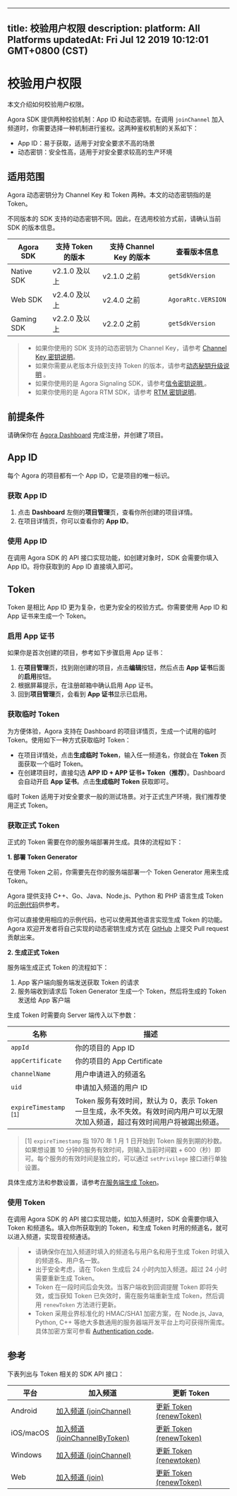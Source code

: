 
---
title: 校验用户权限
description: 
platform: All Platforms
updatedAt: Fri Jul 12 2019 10:12:01 GMT+0800 (CST)
---
# 校验用户权限
本文介绍如何校验用户权限。

Agora SDK 提供两种校验机制：App ID 和动态密钥。在调用 `joinChannel` 加入频道时，你需要选择一种机制进行鉴权。这两种鉴权机制的关系如下：

- App ID：易于获取，适用于对安全要求不高的场景
- 动态密钥：安全性高，适用于对安全要求较高的生产环境

## 适用范围

Agora 动态密钥分为 Channel Key 和 Token 两种。本文的动态密钥指的是 Token。

不同版本的 SDK 支持的动态密钥不同。因此，在选用校验方式前，请确认当前 SDK 的版本信息。

| Agora SDK  | 支持 Token 的版本 | 支持 Channel Key 的版本 | 查看版本信息       |
| ---------- | ----------------- | ----------------------- | ------------------ |
| Native SDK | v2.1.0 及以上     | v2.1.0 之前             | `getSdkVersion`    |
| Web SDK    | v2.4.0 及以上     | v2.4.0 之前             | `AgoraRtc.VERSION` |
| Gaming SDK | v2.2.0 及以上     | v2.2.0 之前             | `getSdkVersion`    |

> - 如果你使用的 SDK 支持的动态密钥为 Channel Key，请参考 [Channel Key 密钥说明](https://docs.agora.io/cn/Agora%20Platform/channel_key?platform=All%20Platform)。
> - 如果你需要从老版本升级到支持 Token 的版本，请参考[动态秘钥升级说明](../../cn/Agora%20Platform/token_migration.md) 。
> - 如果你使用的是 Agora Signaling SDK，请参考[信令密钥说明 ](https://docs.agora.io/cn/Agora%20Platform/key_signaling)。
> - 如果你使用的是 Agora RTM SDK，请参考 [RTM 密钥说明](https://docs.agora.io/cn/Real-time-Messaging/RTM_key?platform=All%20Platforms)。

## 前提条件

请确保你在  [Agora Dashboard](https://dashboard.agora.io/) 完成注册，并创建了项目。

<a name = "appid"></a>
## App ID

每个 Agora 的项目都有一个 App ID，它是项目的唯一标识。

### 获取 App ID

1. 点击 **Dashboard** 左侧的**项目管理**页，查看你所创建的项目详情。
2. 在项目详情页，你可以查看你的 **App ID**。

### 使用 App ID

在调用 Agora SDK 的 API 接口实现功能，如创建对象时，SDK 会需要你填入 App ID。将你获取到的 App ID 直接填入即可。

<a name = "Token"></a>
## Token

Token 是相比 App ID 更为复杂，也更为安全的校验方式。你需要使用 App ID 和 App 证书来生成一个 Token。

<a name = "appcertificate"></a>

### 启用 App 证书

如果你是首次创建的项目，参考如下步骤启用 App 证书：

1. 在**项目管理**页，找到刚创建的项目，点击**编辑**按钮，然后点击 **App 证书**后面的**启用**按钮。
2. 根据屏幕提示，在注册邮箱中确认启用 App 证书。
3. 回到**项目管理**页，会看到 **App 证书**显示已启用。

### 获取临时 Token

为方便体验，Agora 支持在 Dashboard 的项目详情页，生成一个试用的临时 Token。使用如下一种方式获取临时 Token：

* 在项目详情处，点击**生成临时 Token**，输入任一频道名，你就会在 **Token** 页面获取一个临时 Token。
* 在创建项目时，直接勾选 **APP ID + APP 证书+ Token（推荐）**。Dashboard 会自动开启 **App 证书**。点击**生成临时 Token** 获取即可。

临时 Token 适用于对安全要求一般的测试场景。对于正式生产环境，我们推荐使用正式 Token。

### 获取正式 Token

正式的 Token 需要在你的服务端部署并生成。具体的流程如下：

**1. 部署 Token Generator**

在使用 Token 之前，你需要先在你的服务端部署一个 Token Generator 用来生成 Token。

Agora 提供支持 C++、Go、Java、Node.js、Python 和 PHP 语言生成 Token 的[示例代码](https://github.com/AgoraIO/Tools/tree/master/DynamicKey/AgoraDynamicKey)供参考。

你可以直接使用相应的示例代码，也可以使用其他语言实现生成 Token 的功能。 Agora 欢迎开发者将自己实现的动态密钥生成方式在 [GitHub](https://github.com/AgoraIO/Tools/tree/master/DynamicKey/AgoraDynamicKey) 上提交 Pull request 贡献出来。

<a name = "Generate_Token"></a>

**2. 生成正式 Token**

服务端生成正式 Token 的流程如下：

1. App 客户端向服务端发送获取 Token 的请求
2. 服务端收到请求后 Token Generator 生成一个 Token，然后将生成的 Token 发送给 App 客户端

生成 Token 时需要向 Server 端传入以下参数：

<table>
<colgroup>
<col/>
<col/>
</colgroup>
<thead>
<tr><th>名称</th>
<th>描述</th>
</tr>
</thead>
<tbody>
<tr><td><code>appId</code></td>
<td>你的项目的 App ID</td>
</tr>
<tr><td><code>appCertificate</code></td>
<td>你的项目的 App Certificate</td>
</tr>
<tr><td><code>channelName</code></td>
<td>用户申请进入的频道名</td>
</tr>
<tr><td><code>uid</code> </td>
<td>申请加入频道的用户 ID</td>
</tr>
<tr><td><code>expireTimestamp</code>  <sup>[1]</sup></td>
<td>Token 服务有效时间，默认为 0，表示 Token 一旦生成，永不失效。有效时间内用户可以无限次加入频道，超过有效时间用户将被踢出频道。</td>
</tr>
</tbody>
</table>

> [1] `expireTimestamp` 指 1970 年 1 月 1 日开始到 Token 服务到期的秒数。如果想设置 10 分钟的服务有效时间，则输入当前时间戳 + 600（秒）即可。每个服务的有效时间是独立的，可以通过 `setPrivilege` 接口进行单独设置。


具体生成方法和参数设置，请参考[在服务端生成 Token](../../cn/null/token_server.md)。

### 使用 Token

在调用 Agora SDK 的 API 接口实现功能，如加入频道时，SDK 会需要你填入 Token 和频道名。填入你所获取到的 Token，和生成 Token 时用的频道名，就可以进入频道，实现音视频通话。

> - 请确保你在加入频道时填入的频道名与用户名和用于生成 Token 时填入的频道名、用户名一致。
> - 出于安全考虑，请在 Token 生成后 24 小时内加入频道。超过 24 小时需要重新生成 Token。
> - Token 在一段时间后会失效。当客户端收到回调提醒 Token 即将失效，或当获知 Token 已失效时，需在服务端重新生成 Token，然后调用 `renewToken` 方法进行更新。
> - Token 采用业界标准化的 HMAC/SHA1 加密方案，在 Node.js, Java, Python, C++ 等绝大多数通用的服务器端开发平台上均可获得所需库。具体加密方案可参看 [Authentication code](http://en.wikipedia.org/wiki/Hash-based_message_authentication_code)。

## 参考

下表列出与 Token 相关的 SDK API 接口：

<table>
<colgroup>
<col/>
<col/>
<col/>
</colgroup>
<thead>
<tr><th>平台</th>
<th>加入频道</th>
<th>更新 Token</th>
</tr>
</thead>
<tbody>
<tr><td>Android</td>
<td><a href="https://docs.agora.io/cn/Audio%20Broadcast/API%20Reference/java/classio_1_1agora_1_1rtc_1_1_rtc_engine.html#a8b308c9102c08cb8dafb4672af1a3b4c"><span>加入频道 (joinChannel)</span></a></td>
<td><a href="https://docs.agora.io/cn/Audio%20Broadcast/API%20Reference/java/classio_1_1agora_1_1rtc_1_1_rtc_engine.html#af1428905e5778a9ca209f64592b5bf80"><span>更新 Token (renewToken)</span></a></td>
</tr>
<tr><td>iOS/macOS</td>
<td><a href="https://docs.agora.io/cn/Audio%20Broadcast/API%20Reference/oc/Classes/AgoraRtcEngineKit.html#//api/name/joinChannelByToken:channelId:info:uid:joinSuccess:"><span>加入频道 (joinChannelByToken)</span></a></td>
<td><a href="https://docs.agora.io/cn/Audio%20Broadcast/API%20Reference/oc/Classes/AgoraRtcEngineKit.html#//api/name/renewToken:"><span>更新 Token (renewToken)</span></a></td>
</tr>
<tr><td>Windows</td>
<td><a href="https://docs.agora.io/cn/Audio%20Broadcast/API%20Reference/cpp/classagora_1_1rtc_1_1_i_rtc_engine.html#adc937172e59bd2695ea171553a88188c"><span>加入频道 (joinChannel)</span></a></td>
<td><a href="https://docs.agora.io/cn/Audio%20Broadcast/API%20Reference/cpp/classagora_1_1rtc_1_1_i_rtc_engine.html#a8f25b5ff97e2a070a69102e379295739"><span>更新 Token (renewtoken)</span></a></td>
</tr>
<tr><td>Web</td>
<td><a href="https://docs.agora.io/cn/Audio%20Broadcast/API%20Reference/web/interfaces/agorartc.client.html#join"><span>加入频道 (join)</span></a></td>
<td><a href="https://docs.agora.io/cn/Audio%20Broadcast/API%20Reference/web/interfaces/agorartc.client.html#renewtoken"><span>更新 Token (renewToken)</span></a></td>
</tr>
</tbody>
</table>
